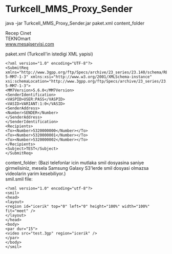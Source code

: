 Turkcell_MMS_Proxy_Sender
=========================

java -jar Turkcell_MMS_Proxy_Sender.jar paket.xml content_folder

Recep Cinet<br />
TEKNOmart<br />
<a href='www.mesajservisi.com' target='_blank'>www.mesajservisi.com</a>

paket.xml (Turkcell'in istedigi XML yapisi)<br />
```
<?xml version="1.0" encoding="UTF-8"?>
<SubmitReq xmlns="http://www.3gpp.org/ftp/Specs/archive/23_series/23.140/schema/REL-5-MM7-1-3" xmlns:xsi="http://www.w3.org/2001/XMLSchema-instance" xsi:schemaLocation="http://www.3gpp.org/ftp/Specs/archive/23_series/23.140/schema/REL-5-MM7-1-3">
<MM7Version>5.6.0</MM7Version>
<SenderIdentification>
<VASPID>USER:PASS</VASPID>
<VASID>VARIANT:1:0</VASID>
<SenderAddress>
<Number>SENDER</Number>
</SenderAddress>
</SenderIdentification>
<Recipients>
<To><Number>5320000000</Number></To>
<To><Number>5320000001</Number></To>
<To><Number>5320000002</Number></To>
</Recipients>
<Subject>TEST</Subject>
</SubmitReq>
```
content_folder: (Bazi telefonlar icin mutlaka smil dosyasina saniye girmelisiniz, mesela Samsung Galaxy S3'lerde smil dosyasi olmazsa videolarin yarim kesebiliyor.)<br />
smil.smil file:<br />
```
<?xml version="1.0" encoding="utf-8"?>
<smil>
<head>
<layout>
<region id="icerik" top="0" left="0" height="100%" width="100%" fit="meet" />
</layout>
</head>
<body>
<par dur="15">
<video src="test.3gp" region="icerik" />
</par>
</body>
</smil>
```
